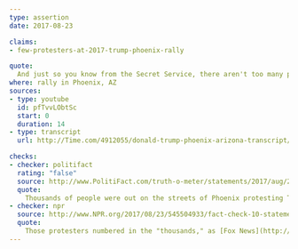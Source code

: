 ```yaml
---
type: assertion
date: 2017-08-23

claims:
- few-protesters-at-2017-trump-phoenix-rally

quote:
  And just so you know from the Secret Service, there aren't too many people outside protesting, OK. That I can tell you.
where: rally in Phoenix, AZ
sources:
- type: youtube
  id: pfTvvLObtSc
  start: 0
  duration: 14
- type: transcript
  url: http://Time.com/4912055/donald-trump-phoenix-arizona-transcript/

checks:
- checker: politifact
  rating: "false"
  source: http://www.PolitiFact.com/truth-o-meter/statements/2017/aug/23/donald-trump/trumps-false-claim-there-werent-too-many-peop/
  quote:
    Thousands of people were out on the streets of Phoenix protesting Trump’s speech, according to multiple media accounts and the Phoenix police chief, who said the city’s downtown had "tens of thousands" of people exercising their right to free speech.
- checker: npr
  source: http://www.NPR.org/2017/08/23/545504933/fact-check-10-statements-from-trumps-phoenix-speech
  quote:
    Those protesters numbered in the "thousands," as [Fox News](http://www.foxnews.com/politics/2017/08/22/thousands-protesters-flock-to-trump-speech-in-phoenix.html) and the [Los Angeles Times](http://www.latimes.com/politics/la-na-pol-trump-protesters-20170822-story.html) reported.
---
```

